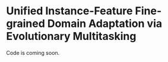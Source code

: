 # Unified Instance-Feature Fine-grained Domain Adaptation via Evolutionary Multitasking
Code is coming soon.
